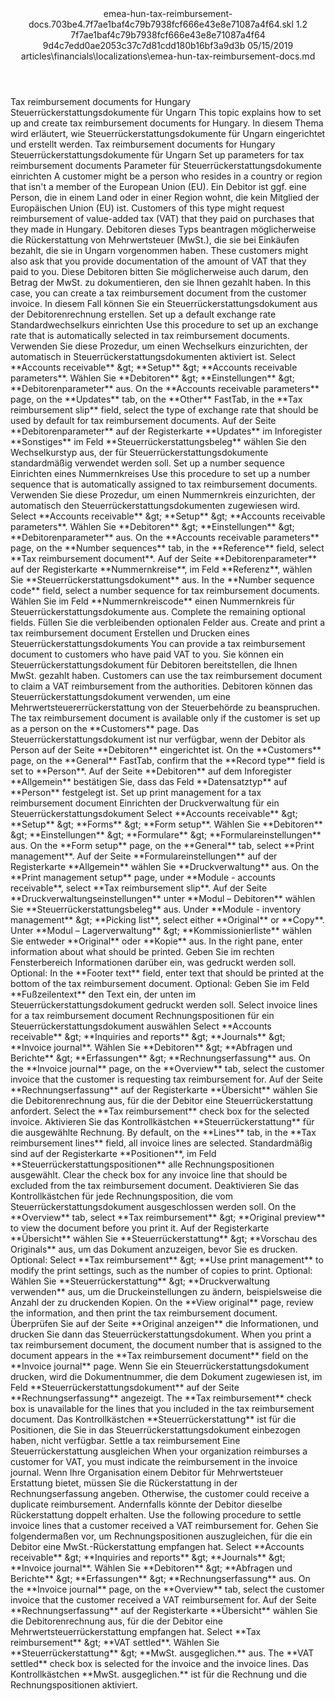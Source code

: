 <?xml version="1.0" encoding="UTF-8"?>
<xliff xmlns:logoport="urn:logoport:xliffeditor:xliff-extras:1.0" xmlns:xsi="http://www.w3.org/2001/XMLSchema-instance" xmlns="urn:oasis:names:tc:xliff:document:1.2" xmlns:xliffext="urn:microsoft:content:schema:xliffextensions" version="1.2" xsi:schemaLocation="urn:oasis:names:tc:xliff:document:1.2 xliff-core-1.2-transitional.xsd">
  <file datatype="xml" source-language="en-US" original="emea-hun-tax-reimbursement-docs.md" target-language="de-DE">
    <header>
      <tool tool-company="Microsoft" tool-version="1.0-7889195" tool-name="mdxliff" tool-id="mdxliff"/>
      <xliffext:skl_file_name>emea-hun-tax-reimbursement-docs.703be4.7f7ae1baf4c79b7938fcf666e43e8e71087a4f64.skl</xliffext:skl_file_name>
      <xliffext:version>1.2</xliffext:version>
      <xliffext:ms.openlocfilehash>7f7ae1baf4c79b7938fcf666e43e8e71087a4f64</xliffext:ms.openlocfilehash>
      <xliffext:ms.sourcegitcommit>9d4c7edd0ae2053c37c7d81cdd180b16bf3a9d3b</xliffext:ms.sourcegitcommit>
      <xliffext:ms.lasthandoff>05/15/2019</xliffext:ms.lasthandoff>
      <xliffext:ms.openlocfilepath>articles\financials\localizations\emea-hun-tax-reimbursement-docs.md</xliffext:ms.openlocfilepath>
    </header>
    <body>
      <group extype="content" id="content">
        <trans-unit xml:space="preserve" translate="yes" id="101" restype="x-metadata">
          <source>Tax reimbursement documents for Hungary</source>
        <target logoport:matchpercent="101" state="translated" state-qualifier="leveraged-tm">Steuerrückerstattungsdokumente für Ungarn</target></trans-unit>
        <trans-unit xml:space="preserve" translate="yes" id="102" restype="x-metadata">
          <source>This topic explains how to set up and create tax reimbursement documents for Hungary.</source>
        <target logoport:matchpercent="101" state="translated" state-qualifier="leveraged-tm">In diesem Thema wird erläutert, wie Steuerrückerstattungsdokumente für Ungarn eingerichtet und erstellt werden.</target></trans-unit>
        <trans-unit xml:space="preserve" translate="yes" id="103">
          <source>Tax reimbursement documents for Hungary</source>
        <target logoport:matchpercent="101" state="translated" state-qualifier="leveraged-tm">Steuerrückerstattungsdokumente für Ungarn</target></trans-unit>
        <trans-unit xml:space="preserve" translate="yes" id="104">
          <source>Set up parameters for tax reimbursement documents</source>
        <target logoport:matchpercent="101" state="translated" state-qualifier="leveraged-tm">Parameter für Steuerrückerstattungsdokumente einrichten</target></trans-unit>
        <trans-unit xml:space="preserve" translate="yes" id="105">
          <source>A customer might be a person who resides in a country or region that isn't a member of the European Union (EU).</source>
        <target logoport:matchpercent="101" state="translated" state-qualifier="leveraged-tm">Ein Debitor ist ggf. eine Person, die in einem Land oder in einer Region wohnt, die kein Mitglied der Europäischen Union (EU) ist.</target></trans-unit>
        <trans-unit xml:space="preserve" translate="yes" id="106">
          <source>Customers of this type might request reimbursement of value-added tax (VAT) that they paid on purchases that they made in Hungary.</source>
        <target logoport:matchpercent="101" state="translated" state-qualifier="leveraged-tm">Debitoren dieses Typs beantragen möglicherweise die Rückerstattung von Mehrwertsteuer (MwSt.), die sie bei Einkäufen bezahlt, die sie in Ungarn vorgenommen haben.</target></trans-unit>
        <trans-unit xml:space="preserve" translate="yes" id="107">
          <source>These customers might also ask that you provide documentation of the amount of VAT that they paid to you.</source>
        <target logoport:matchpercent="101" state="translated" state-qualifier="leveraged-tm">Diese Debitoren bitten Sie möglicherweise auch darum, den Betrag der MwSt. zu dokumentieren, den sie Ihnen gezahlt haben.</target></trans-unit>
        <trans-unit xml:space="preserve" translate="yes" id="108">
          <source>In this case, you can create a tax reimbursement document from the customer invoice.</source>
        <target logoport:matchpercent="101" state="translated" state-qualifier="leveraged-tm">In diesem Fall können Sie ein Steuerrückerstattungsdokument aus der Debitorenrechnung erstellen.</target></trans-unit>
        <trans-unit xml:space="preserve" translate="yes" id="109">
          <source>Set up a default exchange rate</source>
        <target logoport:matchpercent="101" state="translated" state-qualifier="leveraged-tm">Standardwechselkurs einrichten</target></trans-unit>
        <trans-unit xml:space="preserve" translate="yes" id="110">
          <source>Use this procedure to set up an exchange rate that is automatically selected in tax reimbursement documents.</source>
        <target logoport:matchpercent="101" state="translated" state-qualifier="leveraged-tm">Verwenden Sie diese Prozedur, um einen Wechselkurs einzurichten, der automatisch in Steuerrückerstattungsdokumenten aktiviert ist.</target></trans-unit>
        <trans-unit xml:space="preserve" translate="yes" id="111">
          <source>Select <bpt id="p1">**</bpt>Accounts receivable<ept id="p1">**</ept> <ph id="ph1">&amp;gt;</ph> <bpt id="p2">**</bpt>Setup<ept id="p2">**</ept> <ph id="ph2">&amp;gt;</ph> <bpt id="p3">**</bpt>Accounts receivable parameters<ept id="p3">**</ept>.</source>
        <target logoport:matchpercent="101" state="translated" state-qualifier="leveraged-tm">Wählen Sie <bpt id="p1">**</bpt>Debitoren<ept id="p1">**</ept> <ph id="ph1">&amp;gt;</ph> <bpt id="p2">**</bpt>Einstellungen<ept id="p2">**</ept> <ph id="ph2">&amp;gt;</ph> <bpt id="p3">**</bpt>Debitorenparameter<ept id="p3">**</ept> aus.</target></trans-unit>
        <trans-unit xml:space="preserve" translate="yes" id="112">
          <source>On the <bpt id="p1">**</bpt>Accounts receivable parameters<ept id="p1">**</ept> page, on the <bpt id="p2">**</bpt>Updates<ept id="p2">**</ept> tab, on the <bpt id="p3">**</bpt>Other<ept id="p3">**</ept> FastTab, in the <bpt id="p4">**</bpt>Tax reimbursement slip<ept id="p4">**</ept> field, select the type of exchange rate that should be used by default for tax reimbursement documents.</source>
        <target logoport:matchpercent="101" state="translated" state-qualifier="leveraged-tm">Auf der Seite <bpt id="p1">**</bpt>Debitorenparameter<ept id="p1">**</ept> auf der Registerkarte <bpt id="p2">**</bpt>Updates<ept id="p2">**</ept> im Inforegister <bpt id="p3">**</bpt>Sonstiges<ept id="p3">**</ept> im Feld <bpt id="p4">**</bpt>Steuerrückerstattungsbeleg<ept id="p4">**</ept> wählen Sie den Wechselkurstyp aus, der für Steuerrückerstattungsdokumente standardmäßig verwendet werden soll.</target></trans-unit>
        <trans-unit xml:space="preserve" translate="yes" id="113">
          <source>Set up a number sequence</source>
        <target logoport:matchpercent="101" state="translated" state-qualifier="leveraged-tm">Einrichten eines Nummernkreises</target></trans-unit>
        <trans-unit xml:space="preserve" translate="yes" id="114">
          <source>Use this procedure to set up a number sequence that is automatically assigned to tax reimbursement documents.</source>
        <target logoport:matchpercent="101" state="translated" state-qualifier="leveraged-tm">Verwenden Sie diese Prozedur, um einen Nummernkreis einzurichten, der automatisch den Steuerrückerstattungsdokumenten zugewiesen wird.</target></trans-unit>
        <trans-unit xml:space="preserve" translate="yes" id="115">
          <source>Select <bpt id="p1">**</bpt>Accounts receivable<ept id="p1">**</ept> <ph id="ph1">&amp;gt;</ph> <bpt id="p2">**</bpt>Setup<ept id="p2">**</ept> <ph id="ph2">&amp;gt;</ph> <bpt id="p3">**</bpt>Accounts receivable parameters<ept id="p3">**</ept>.</source>
        <target logoport:matchpercent="101" state="translated" state-qualifier="leveraged-tm">Wählen Sie <bpt id="p1">**</bpt>Debitoren<ept id="p1">**</ept> <ph id="ph1">&amp;gt;</ph> <bpt id="p2">**</bpt>Einstellungen<ept id="p2">**</ept> <ph id="ph2">&amp;gt;</ph> <bpt id="p3">**</bpt>Debitorenparameter<ept id="p3">**</ept> aus.</target></trans-unit>
        <trans-unit xml:space="preserve" translate="yes" id="116">
          <source>On the <bpt id="p1">**</bpt>Accounts receivable parameters<ept id="p1">**</ept> page, on the <bpt id="p2">**</bpt>Number sequences<ept id="p2">**</ept> tab, in the <bpt id="p3">**</bpt>Reference<ept id="p3">**</ept> field, select <bpt id="p4">**</bpt>Tax reimbursement document<ept id="p4">**</ept>.</source>
        <target logoport:matchpercent="101" state="translated" state-qualifier="leveraged-tm">Auf der Seite <bpt id="p1">**</bpt>Debitorenparameter<ept id="p1">**</ept> auf der Registerkarte <bpt id="p2">**</bpt>Nummernkreise<ept id="p2">**</ept>, im Feld <bpt id="p3">**</bpt>Referenz<ept id="p3">**</ept>, wählen Sie <bpt id="p4">**</bpt>Steuerrückerstattungsdokument<ept id="p4">**</ept> aus.</target></trans-unit>
        <trans-unit xml:space="preserve" translate="yes" id="117">
          <source>In the <bpt id="p1">**</bpt>Number sequence code<ept id="p1">**</ept> field, select a number sequence for tax reimbursement documents.</source>
        <target logoport:matchpercent="101" state="translated" state-qualifier="leveraged-tm">Wählen Sie im Feld <bpt id="p1">**</bpt>Nummernkreiscode<ept id="p1">**</ept> einen Nummernkreis für Steuerrückerstattungsdokumente aus.</target></trans-unit>
        <trans-unit xml:space="preserve" translate="yes" id="118">
          <source>Complete the remaining optional fields.</source>
        <target logoport:matchpercent="101" state="translated" state-qualifier="leveraged-tm">Füllen Sie die verbleibenden optionalen Felder aus.</target></trans-unit>
        <trans-unit xml:space="preserve" translate="yes" id="119">
          <source>Create and print a tax reimbursement document</source>
        <target logoport:matchpercent="101" state="translated" state-qualifier="leveraged-tm">Erstellen und Drucken eines Steuerrückerstattungsdokuments</target></trans-unit>
        <trans-unit xml:space="preserve" translate="yes" id="120">
          <source>You can provide a tax reimbursement document to customers who have paid VAT to you.</source>
        <target logoport:matchpercent="101" state="translated" state-qualifier="leveraged-tm">Sie können ein Steuerrückerstattungsdokument für Debitoren bereitstellen, die Ihnen MwSt. gezahlt haben.</target></trans-unit>
        <trans-unit xml:space="preserve" translate="yes" id="121">
          <source>Customers can use the tax reimbursement document to claim a VAT reimbursement from the authorities.</source>
        <target logoport:matchpercent="101" state="translated" state-qualifier="leveraged-tm">Debitoren können das Steuerrückerstattungsdokument verwenden, um eine Mehrwertsteuererrückerstattung von der Steuerbehörde zu beanspruchen.</target></trans-unit>
        <trans-unit xml:space="preserve" translate="yes" id="122">
          <source>The tax reimbursement document is available only if the customer is set up as a person on the <bpt id="p1">**</bpt>Customers<ept id="p1">**</ept> page.</source>
        <target logoport:matchpercent="101" state="translated" state-qualifier="leveraged-tm">Das Steuerrückerstattungsdokument ist nur verfügbar, wenn der Debitor als Person auf der Seite <bpt id="p1">**</bpt>Debitoren<ept id="p1">**</ept> eingerichtet ist.</target></trans-unit>
        <trans-unit xml:space="preserve" translate="yes" id="123">
          <source>On the <bpt id="p1">**</bpt>Customers<ept id="p1">**</ept> page, on the <bpt id="p2">**</bpt>General<ept id="p2">**</ept> FastTab, confirm that the <bpt id="p3">**</bpt>Record type<ept id="p3">**</ept> field is set to <bpt id="p4">**</bpt>Person<ept id="p4">**</ept>.</source>
        <target logoport:matchpercent="101" state="translated" state-qualifier="leveraged-tm">Auf der Seite <bpt id="p1">**</bpt>Debitoren<ept id="p1">**</ept> auf dem Inforegister <bpt id="p2">**</bpt>Allgemein<ept id="p2">**</ept> bestätigen Sie, dass das Feld <bpt id="p3">**</bpt>Datensatztyp<ept id="p3">**</ept> auf <bpt id="p4">**</bpt>Person<ept id="p4">**</ept> festgelegt ist.</target></trans-unit>
        <trans-unit xml:space="preserve" translate="yes" id="124">
          <source>Set up print management for a tax reimbursement document</source>
        <target logoport:matchpercent="101" state="translated" state-qualifier="leveraged-tm">Einrichten der Druckverwaltung für ein Steuerrückerstattungsdokument</target></trans-unit>
        <trans-unit xml:space="preserve" translate="yes" id="125">
          <source>Select <bpt id="p1">**</bpt>Accounts receivable<ept id="p1">**</ept> <ph id="ph1">&amp;gt;</ph> <bpt id="p2">**</bpt>Setup<ept id="p2">**</ept> <ph id="ph2">&amp;gt;</ph> <bpt id="p3">**</bpt>Forms<ept id="p3">**</ept> <ph id="ph3">&amp;gt;</ph> <bpt id="p4">**</bpt>Form setup<ept id="p4">**</ept>.</source>
        <target logoport:matchpercent="101" state="translated" state-qualifier="leveraged-tm">Wählen Sie <bpt id="p1">**</bpt>Debitoren<ept id="p1">**</ept> <ph id="ph1">&amp;gt;</ph> <bpt id="p2">**</bpt>Einstellungen<ept id="p2">**</ept> <ph id="ph2">&amp;gt;</ph> <bpt id="p3">**</bpt>Formulare<ept id="p3">**</ept> <ph id="ph3">&amp;gt;</ph> <bpt id="p4">**</bpt>Formulareinstellungen<ept id="p4">**</ept> aus.</target></trans-unit>
        <trans-unit xml:space="preserve" translate="yes" id="126">
          <source>On the <bpt id="p1">**</bpt>Form setup<ept id="p1">**</ept> page, on the <bpt id="p2">**</bpt>General<ept id="p2">**</ept> tab, select <bpt id="p3">**</bpt>Print management<ept id="p3">**</ept>.</source>
        <target logoport:matchpercent="101" state="translated" state-qualifier="leveraged-tm">Auf der Seite <bpt id="p1">**</bpt>Formulareinstellungen<ept id="p1">**</ept> auf der Registerkarte <bpt id="p2">**</bpt>Allgemein<ept id="p2">**</ept> wählen Sie <bpt id="p3">**</bpt>Druckverwaltung<ept id="p3">**</ept> aus.</target></trans-unit>
        <trans-unit xml:space="preserve" translate="yes" id="127">
          <source>On the <bpt id="p1">**</bpt>Print management setup<ept id="p1">**</ept> page, under <bpt id="p2">**</bpt>Module - accounts receivable<ept id="p2">**</ept>, select <bpt id="p3">**</bpt>Tax reimbursement slip<ept id="p3">**</ept>.</source>
        <target logoport:matchpercent="101" state="translated" state-qualifier="leveraged-tm">Auf der Seite <bpt id="p1">**</bpt>Druckverwaltungseinstellungen<ept id="p1">**</ept> unter <bpt id="p2">**</bpt>Modul – Debitoren<ept id="p2">**</ept> wählen Sie <bpt id="p3">**</bpt>Steuerrückerstattungsbeleg<ept id="p3">**</ept> aus.</target></trans-unit>
        <trans-unit xml:space="preserve" translate="yes" id="128">
          <source>Under <bpt id="p1">**</bpt>Module - inventory management<ept id="p1">**</ept> <ph id="ph1">&amp;gt;</ph> <bpt id="p2">**</bpt>Picking list<ept id="p2">**</ept>, select either <bpt id="p3">**</bpt>Original<ept id="p3">**</ept> or <bpt id="p4">**</bpt>Copy<ept id="p4">**</ept>.</source>
        <target logoport:matchpercent="101" state="translated" state-qualifier="leveraged-tm">Unter <bpt id="p1">**</bpt>Modul – Lagerverwaltung<ept id="p1">**</ept> <ph id="ph1">&amp;gt;</ph> <bpt id="p2">**</bpt>Kommissionierliste<ept id="p2">**</ept> wählen Sie entweder <bpt id="p3">**</bpt>Original<ept id="p3">**</ept> oder <bpt id="p4">**</bpt>Kopie<ept id="p4">**</ept> aus.</target></trans-unit>
        <trans-unit xml:space="preserve" translate="yes" id="129">
          <source>In the right pane, enter information about what should be printed.</source>
        <target logoport:matchpercent="101" state="translated" state-qualifier="leveraged-tm">Geben Sie im rechten Fensterbereich Informationen darüber ein, was gedruckt werden soll.</target></trans-unit>
        <trans-unit xml:space="preserve" translate="yes" id="130">
          <source>Optional: In the <bpt id="p1">**</bpt>Footer text<ept id="p1">**</ept> field, enter text that should be printed at the bottom of the tax reimbursement document.</source>
        <target logoport:matchpercent="101" state="translated" state-qualifier="leveraged-tm">Optional: Geben Sie im Feld <bpt id="p1">**</bpt>Fußzeilentext<ept id="p1">**</ept> den Text ein, der unten im Steuerrückerstattungsdokument gedruckt werden soll.</target></trans-unit>
        <trans-unit xml:space="preserve" translate="yes" id="131">
          <source>Select invoice lines for a tax reimbursement document</source>
        <target logoport:matchpercent="101" state="translated" state-qualifier="leveraged-tm">Rechnungspositionen für ein Steuerrückerstattungsdokument auswählen</target></trans-unit>
        <trans-unit xml:space="preserve" translate="yes" id="132">
          <source>Select <bpt id="p1">**</bpt>Accounts receivable<ept id="p1">**</ept> <ph id="ph1">&amp;gt;</ph> <bpt id="p2">**</bpt>Inquiries and reports<ept id="p2">**</ept> <ph id="ph2">&amp;gt;</ph> <bpt id="p3">**</bpt>Journals<ept id="p3">**</ept> <ph id="ph3">&amp;gt;</ph> <bpt id="p4">**</bpt>Invoice journal<ept id="p4">**</ept>.</source>
        <target logoport:matchpercent="101" state="translated" state-qualifier="leveraged-tm">Wählen Sie <bpt id="p1">**</bpt>Debitoren<ept id="p1">**</ept> <ph id="ph1">&amp;gt;</ph> <bpt id="p2">**</bpt>Abfragen und Berichte<ept id="p2">**</ept> <ph id="ph2">&amp;gt;</ph> <bpt id="p3">**</bpt>Erfassungen<ept id="p3">**</ept> <ph id="ph3">&amp;gt;</ph> <bpt id="p4">**</bpt>Rechnungserfassung<ept id="p4">**</ept> aus.</target></trans-unit>
        <trans-unit xml:space="preserve" translate="yes" id="133">
          <source>On the <bpt id="p1">**</bpt>Invoice journal<ept id="p1">**</ept> page, on the <bpt id="p2">**</bpt>Overview<ept id="p2">**</ept> tab, select the customer invoice that the customer is requesting tax reimbursement for.</source>
        <target logoport:matchpercent="101" state="translated" state-qualifier="leveraged-tm">Auf der Seite <bpt id="p1">**</bpt>Rechnungserfassung<ept id="p1">**</ept> auf der Registerkarte <bpt id="p2">**</bpt>Übersicht<ept id="p2">**</ept> wählen Sie die Debitorenrechnung aus, für die der Debitor eine Steuerrückerstattung anfordert.</target></trans-unit>
        <trans-unit xml:space="preserve" translate="yes" id="134">
          <source>Select the <bpt id="p1">**</bpt>Tax reimbursement<ept id="p1">**</ept> check box for the selected invoice.</source>
        <target logoport:matchpercent="101" state="translated" state-qualifier="leveraged-tm">Aktivieren Sie das Kontrollkästchen <bpt id="p1">**</bpt>Steuerrückerstattung<ept id="p1">**</ept> für die ausgewählte Rechnung.</target></trans-unit>
        <trans-unit xml:space="preserve" translate="yes" id="135">
          <source>By default, on the <bpt id="p1">**</bpt>Lines<ept id="p1">**</ept> tab, in the <bpt id="p2">**</bpt>Tax reimbursement lines<ept id="p2">**</ept> field, all invoice lines are selected.</source>
        <target logoport:matchpercent="101" state="translated" state-qualifier="leveraged-tm">Standardmäßig sind auf der Registerkarte <bpt id="p1">**</bpt>Positionen<ept id="p1">**</ept>, im Feld <bpt id="p2">**</bpt>Steuerrückerstattungspositionen<ept id="p2">**</ept> alle Rechnungspositionen ausgewählt.</target></trans-unit>
        <trans-unit xml:space="preserve" translate="yes" id="136">
          <source>Clear the check box for any invoice line that should be excluded from the tax reimbursement document.</source>
        <target logoport:matchpercent="101" state="translated" state-qualifier="leveraged-tm">Deaktivieren Sie das Kontrollkästchen für jede Rechnungsposition, die vom Steuerrückerstattungsdokument ausgeschlossen werden soll.</target></trans-unit>
        <trans-unit xml:space="preserve" translate="yes" id="137">
          <source>On the <bpt id="p1">**</bpt>Overview<ept id="p1">**</ept> tab, select <bpt id="p2">**</bpt>Tax reimbursement<ept id="p2">**</ept> <ph id="ph1">&amp;gt;</ph> <bpt id="p3">**</bpt>Original preview<ept id="p3">**</ept> to view the document before you print it.</source>
        <target logoport:matchpercent="101" state="translated" state-qualifier="leveraged-tm">Auf der Registerkarte <bpt id="p1">**</bpt>Übersicht<ept id="p1">**</ept> wählen Sie <bpt id="p2">**</bpt>Steuerrückerstattung<ept id="p2">**</ept> <ph id="ph1">&amp;gt;</ph> <bpt id="p3">**</bpt>Vorschau des Originals<ept id="p3">**</ept> aus, um das Dokument anzuzeigen, bevor Sie es drucken.</target></trans-unit>
        <trans-unit xml:space="preserve" translate="yes" id="138">
          <source>Optional: Select <bpt id="p1">**</bpt>Tax reimbursement<ept id="p1">**</ept> <ph id="ph1">&amp;gt;</ph> <bpt id="p2">**</bpt>Use print management<ept id="p2">**</ept> to modify the print settings, such as the number of copies to print.</source>
        <target logoport:matchpercent="101" state="translated" state-qualifier="leveraged-tm">Optional: Wählen Sie <bpt id="p1">**</bpt>Steuerrückerstattung<ept id="p1">**</ept> <ph id="ph1">&amp;gt;</ph> <bpt id="p2">**</bpt>Druckverwaltung verwenden<ept id="p2">**</ept> aus, um die Druckeinstellungen zu ändern, beispielsweise die Anzahl der zu druckenden Kopien.</target></trans-unit>
        <trans-unit xml:space="preserve" translate="yes" id="139">
          <source>On the <bpt id="p1">**</bpt>View original<ept id="p1">**</ept> page, review the information, and then print the tax reimbursement document.</source>
        <target logoport:matchpercent="101" state="translated" state-qualifier="leveraged-tm">Überprüfen Sie auf der Seite <bpt id="p1">**</bpt>Original anzeigen<ept id="p1">**</ept> die Informationen, und drucken Sie dann das Steuerrückerstattungsdokument.</target></trans-unit>
        <trans-unit xml:space="preserve" translate="yes" id="140">
          <source>When you print a tax reimbursement document, the document number that is assigned to the document appears in the <bpt id="p1">**</bpt>Tax reimbursement document<ept id="p1">**</ept> field on the <bpt id="p2">**</bpt>Invoice journal<ept id="p2">**</ept> page.</source>
        <target logoport:matchpercent="101" state="translated" state-qualifier="leveraged-tm">Wenn Sie ein Steuerrückerstattungsdokument drucken, wird die Dokumentnummer, die dem Dokument zugewiesen ist, im Feld <bpt id="p1">**</bpt>Steuerrückerstattungsdokument<ept id="p1">**</ept> auf der Seite <bpt id="p2">**</bpt>Rechnungserfassung<ept id="p2">**</ept> angezeigt.</target></trans-unit>
        <trans-unit xml:space="preserve" translate="yes" id="141">
          <source>The <bpt id="p1">**</bpt>Tax reimbursement<ept id="p1">**</ept> check box is unavailable for the lines that you included in the tax reimbursement document.</source>
        <target logoport:matchpercent="101" state="translated" state-qualifier="leveraged-tm">Das Kontrollkästchen <bpt id="p1">**</bpt>Steuerrückerstattung<ept id="p1">**</ept> ist für die Positionen, die Sie in das Steuerrückerstattungsdokument einbezogen haben, nicht verfügbar.</target></trans-unit>
        <trans-unit xml:space="preserve" translate="yes" id="142">
          <source>Settle a tax reimbursement</source>
        <target logoport:matchpercent="101" state="translated" state-qualifier="leveraged-tm">Eine Steuerrückerstattung ausgleichen</target></trans-unit>
        <trans-unit xml:space="preserve" translate="yes" id="143">
          <source>When your organization reimburses a customer for VAT, you must indicate the reimbursement in the invoice journal.</source>
        <target logoport:matchpercent="101" state="translated" state-qualifier="leveraged-tm">Wenn Ihre Organisation einem Debitor für Mehrwertsteuer Erstattung bietet, müssen Sie die Rückerstattung in der Rechnungserfassung angeben.</target></trans-unit>
        <trans-unit xml:space="preserve" translate="yes" id="144">
          <source>Otherwise, the customer could receive a duplicate reimbursement.</source>
        <target logoport:matchpercent="101" state="translated" state-qualifier="leveraged-tm">Andernfalls könnte der Debitor dieselbe Rückerstattung doppelt erhalten.</target></trans-unit>
        <trans-unit xml:space="preserve" translate="yes" id="145">
          <source>Use the following procedure to settle invoice lines that a customer received a VAT reimbursement for.</source>
        <target logoport:matchpercent="101" state="translated" state-qualifier="leveraged-tm">Gehen Sie folgendermaßen vor, um Rechnungspositionen auszugleichen, für die ein Debitor eine MwSt.-Rückerstattung empfangen hat.</target></trans-unit>
        <trans-unit xml:space="preserve" translate="yes" id="146">
          <source>Select <bpt id="p1">**</bpt>Accounts receivable<ept id="p1">**</ept> <ph id="ph1">&amp;gt;</ph> <bpt id="p2">**</bpt>Inquiries and reports<ept id="p2">**</ept> <ph id="ph2">&amp;gt;</ph> <bpt id="p3">**</bpt>Journals<ept id="p3">**</ept> <ph id="ph3">&amp;gt;</ph> <bpt id="p4">**</bpt>Invoice journal<ept id="p4">**</ept>.</source>
        <target logoport:matchpercent="101" state="translated" state-qualifier="leveraged-tm">Wählen Sie <bpt id="p1">**</bpt>Debitoren<ept id="p1">**</ept> <ph id="ph1">&amp;gt;</ph> <bpt id="p2">**</bpt>Abfragen und Berichte<ept id="p2">**</ept> <ph id="ph2">&amp;gt;</ph> <bpt id="p3">**</bpt>Erfassungen<ept id="p3">**</ept> <ph id="ph3">&amp;gt;</ph> <bpt id="p4">**</bpt>Rechnungserfassung<ept id="p4">**</ept> aus.</target></trans-unit>
        <trans-unit xml:space="preserve" translate="yes" id="147">
          <source>On the <bpt id="p1">**</bpt>Invoice journal<ept id="p1">**</ept> page, on the <bpt id="p2">**</bpt>Overview<ept id="p2">**</ept> tab, select the customer invoice that the customer received a VAT reimbursement for.</source>
        <target logoport:matchpercent="101" state="translated" state-qualifier="leveraged-tm">Auf der Seite <bpt id="p1">**</bpt>Rechnungserfassung<ept id="p1">**</ept> auf der Registerkarte <bpt id="p2">**</bpt>Übersicht<ept id="p2">**</ept> wählen Sie die Debitorenrechnung aus, für die der Debitor eine Mehrwertsteuerrückerstattung empfangen hat.</target></trans-unit>
        <trans-unit xml:space="preserve" translate="yes" id="148">
          <source>Select <bpt id="p1">**</bpt>Tax reimbursement<ept id="p1">**</ept> <ph id="ph1">&amp;gt;</ph> <bpt id="p2">**</bpt>VAT settled<ept id="p2">**</ept>.</source>
        <target logoport:matchpercent="101" state="translated" state-qualifier="leveraged-tm">Wählen Sie <bpt id="p1">**</bpt>Steuerrückerstattung<ept id="p1">**</ept> <ph id="ph1">&amp;gt;</ph> <bpt id="p2">**</bpt>MwSt. ausgeglichen.<ept id="p2">**</ept> aus.</target></trans-unit>
        <trans-unit xml:space="preserve" translate="yes" id="149">
          <source>The <bpt id="p1">**</bpt>VAT settled<ept id="p1">**</ept> check box is selected for the invoice and the invoice lines.</source>
        <target logoport:matchpercent="101" state="translated" state-qualifier="leveraged-tm">Das Kontrollkästchen <bpt id="p1">**</bpt>MwSt. ausgeglichen.<ept id="p1">**</ept> ist für die Rechnung und die Rechnungspositionen aktiviert.</target></trans-unit>
      </group>
    </body>
  </file>
</xliff>